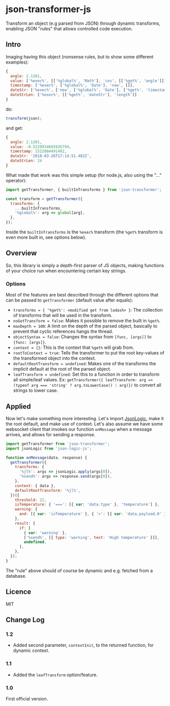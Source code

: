 # json-transformer-js

Transform an object (e.g parsed from JSON) through dynamic transforms, enabling JSON "rules" that allows controlled code execution.

## Intro

Imaging having this object (nonsense rules, but to show some different examples):

```js
{
  angle: 2.1201,
  value: ['%exec%', [['%global%', 'Math'], 'cos', [['%get%', 'angle']]]],
  timestamp: ['%exec%', ['%global%', 'Date'], 'now', []],
  dateStr: ['%exec%', ['new', ['%global%', 'Date'], ['%get%', 'timestamp'], 'toISOString', []]],
  dateStrLen: ['%exec%', [['%get%', 'dateStr'], 'length']]
}
```

do:

```js
transform(json);
```

and get:

```js
{
  angle: 2.1201,
  value: -0.5220934665926794,
  timestamp: 1522084491482,
  dateStr: '2018-03-26T17:14:51.482Z',
  dateStrLen: 24
}
```

What made that work was this simple setup (for node.js, also using the "..." operator):

```js
import getTransformer, { builtInTransforms } from 'json-transformer';

const transform = getTransformer({
  transforms: {
    ...builtInTransforms,
    '%global%': arg => global[arg],
  },
});
```

Inside the `builtInTransforms` is the `%exec%` transform (the `%get%` transform is even more built in, see options below).

## Overview

So, this library is simply a depth-first parser of JS objects, making functions of your choice run when encountering certain key strings.

### Options

Most of the features are best described through the different options that can be passed to `getTransformer` (default value after equals):

* `transforms = { '%get%': <modified get from lodash> }`: The collection of transforms that will be used in the transform.
* `noGetTransform = false`: Makes it possible to remove the built in `%get%`.
* `maxDepth = 100`: A limit on the depth of the parsed object, basically to prevent that cyclic references hangs the thread.
* `objectSyntax = false`: Changes the syntax from `[func, [args]]` to `{func: [args]}`.
* `context = {}`: This is the context that `%get%` will grab from.
* `rootToContext = true`: Tells the transformer to put the root key-values of the transformed object into the context.
* `defaultRootTransform = undefined`: Makes one of the transforms the implicit default at the root of the parsed object.
* `leafTransform = undefined`: Set this to a function in order to transform all simple/leaf values. Ex: `getTransformer({ leafTransform: arg => (typeof arg === 'string' ? arg.toLowerCase() : arg)})` to convert all strings to lower case.

## Applied

Now let's make something more interesting. Let's import [JsonLogic](http://jsonlogic.com), make it the root default, and make use of context. Let's also assume we have some websocket client that invokes our function `onMessage` when a message arrives, and allows for sending a response.

```js
import getTransformer from 'json-transformer';
import jsonLogic from 'json-logic-js';

function onMessage(data, response) {
  getTransformer({
    transforms: {
      '%jl%': args => jsonLogic.apply(args[0]),
      '%send%': args => response.send(args[0]),
    },
    context: { data },
    defaultRootTransform: '%jl%',
  })({
    threshold: 22,
    isTemperature: { '===': [{ var: 'data.type' }, 'temperature'] },
    warning: {
      and: [{ var: 'isTemperature' }, { '>': [{ var: 'data.payload.0' }, { var: 'threshold' }] }],
    },
    result: {
      if: [
        { var: 'warning' },
        ['%send%', [{ type: 'warning', text: 'High temperature' }]],
        undefined,
      ],
    },
  });
}
```

The "rule" above should of course be dynamic and e.g. fetched from a database.

## Licence

MIT

## Change Log

### 1.2

* Added second parameter, `contextInit`, to the returned function, for dynamic context.

### 1.1

* Added the `leafTransform` option/feature.

### 1.0

First official version.

